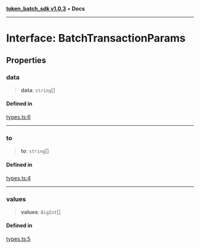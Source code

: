 [**token_batch_sdk v1.0.3**](../index.md) • **Docs**

***

# Interface: BatchTransactionParams

## Properties

### data

> **data**: `string`[]

#### Defined in

[types.ts:6](https://github.com/aditya172926/token_batch_sdk/blob/299692e668ba7fb3ac20c4b072a7cd48139d2da6/src/types.ts#L6)

***

### to

> **to**: `string`[]

#### Defined in

[types.ts:4](https://github.com/aditya172926/token_batch_sdk/blob/299692e668ba7fb3ac20c4b072a7cd48139d2da6/src/types.ts#L4)

***

### values

> **values**: `BigInt`[]

#### Defined in

[types.ts:5](https://github.com/aditya172926/token_batch_sdk/blob/299692e668ba7fb3ac20c4b072a7cd48139d2da6/src/types.ts#L5)
